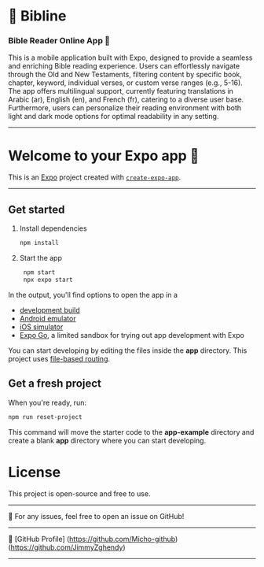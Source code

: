 # 📖 Bibline
### Bible Reader Online App 📖

This is a mobile application built with Expo, designed to provide a seamless and enriching Bible reading experience. Users can effortlessly navigate through the Old and New Testaments, filtering content by specific book, chapter, keyword, individual verses, or custom verse ranges (e.g., 5-16). The app offers multilingual support, currently featuring translations in Arabic (ar), English (en), and French (fr), catering to a diverse user base. Furthermore, users can personalize their reading environment with both light and dark mode options for optimal readability in any setting.

---

# Welcome to your Expo app 👋

This is an [Expo](https://expo.dev) project created with [`create-expo-app`](https://www.npmjs.com/package/create-expo-app).

---

## Get started

1. Install dependencies

   ```bash
   npm install
   ```

2. Start the app

   ```bash
    npm start
    npx expo start
   ```

In the output, you'll find options to open the app in a

- [development build](https://docs.expo.dev/develop/development-builds/introduction/)
- [Android emulator](https://docs.expo.dev/workflow/android-studio-emulator/)
- [iOS simulator](https://docs.expo.dev/workflow/ios-simulator/)
- [Expo Go](https://expo.dev/go), a limited sandbox for trying out app development with Expo

You can start developing by editing the files inside the **app** directory. This project uses [file-based routing](https://docs.expo.dev/router/introduction).

## Get a fresh project

When you're ready, run:

```bash
npm run reset-project
```

This command will move the starter code to the **app-example** directory and create a blank **app** directory where you can start developing.

# License
This project is open-source and free to use.

---

📩 For any issues, feel free to open an issue on GitHub!

---

🔗 [GitHub Profile]
(https://github.com/Micho-github)
(https://github.com/JimmyZghendy)

---
